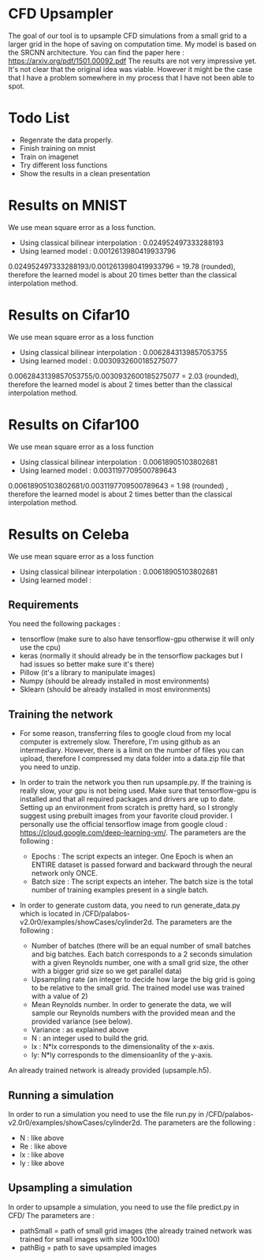 # CFD Upsampler

The goal of our tool is to upsample CFD simulations from a small grid to a larger grid in the hope of saving on computation time. My model is based on the SRCNN architecture. You can find the paper here : 
https://arxiv.org/pdf/1501.00092.pdf
The results are not very impressive yet. It's not clear that the original idea was viable. However it might be the case that I have a problem somewhere in my process that I have not been able to spot. 

# Todo List 

- Regenrate the data properly.
- Finish training on mnist
- Train on imagenet
- Try different loss functions
- Show the results in a clean presentation

# Results on MNIST

We use mean square error as a loss function.
- Using classical bilinear interpolation : 0.024952497333288193
- Using learned model : 0.0012613980419933796

 0.024952497333288193/0.0012613980419933796 = 19.78 (rounded), therefore the learned model is about 20 times better than the classical interpolation method. 

# Results on Cifar10

We use mean square error as a loss function
- Using classical bilinear interpolation : 0.0062843139857053755
- Using learned model : 0.0030932600185275077


0.0062843139857053755/0.0030932600185275077 = 2.03 (rounded), therefore the learned model is about 2 times better than the classical interpolation method. 

# Results on Cifar100

We use mean square error as a loss function
- Using classical bilinear interpolation : 0.00618905103802681
- Using learned model : 0.0031197709500789643


0.00618905103802681/0.0031197709500789643 = 1.98 (rounded) , therefore the learned model is about 2 times better than the classical interpolation method. 

# Results on Celeba

We use mean square error as a loss function
- Using classical bilinear interpolation : 0.00618905103802681
- Using learned model : 


## Requirements

You need the following packages : 
- tensorflow (make sure to also have tensorflow-gpu otherwise it will only use the cpu)
- keras (normally it should already be in the tensorflow packages but I had issues so better make sure it's there)
- Pillow (it's a library to manipulate images)
- Numpy (should be already installed in most environments)
- Sklearn (should be already installed in most environments)

## Training the network

- For some reason, transferring files to google cloud from my local computer is extremely slow. Therefore, I'm using github as an intermediary. However, there is a limit on the number of files you can upload, therefore I compressed my data folder into a data.zip file that you need to unzip. 

- In order to train the network you then run upsample.py. If the training is really slow, your gpu is not being used. Make sure that tensorflow-gpu is installed and that all required packages and drivers are up to date. Setting up an environment from scratch is pretty hard, so I strongly suggest using prebuilt images from your favorite cloud provider. 
I personally use the official tensorflow image from google cloud : https://cloud.google.com/deep-learning-vm/. The parameters are the following : 
	- Epochs : The script expects an integer. One Epoch is when an ENTIRE dataset is passed forward and backward through the neural network only ONCE.
	- Batch size : The script expects an inteher. The batch size is the total number of training examples present in a single batch. 

- In order to generate custom data, you need to run generate_data.py which is located in /CFD/palabos-v2.0r0/examples/showCases/cylinder2d. The parameters are the following :
	- Number of batches (there will be an equal number of small batches and big batches. Each batch corresponds to a 2 seconds simulation with a given Reynolds number, one with a small grid size, the other with a bigger grid size so we get parallel data)
	- Upsampling rate (an integer to decide how large the big grid is going to be relative to the small grid. The trained model use was trained with a value of 2)
	- Mean Reynolds number. In order to generate the data, we will sample our Reynolds numbers with the provided mean and the provided variance (see below).
	- Variance : as explained above
	- N : an integer used to build the grid. 
	- lx : N*lx corresponds to the dimensionality of the x-axis.
	- ly: N*ly corresponds to the dimensioanlity of the y-axis. 

An already trained network is already provided (upsample.h5).

## Running a simulation

In order to run a simulation you need to use the file run.py in /CFD/palabos-v2.0r0/examples/showCases/cylinder2d. The parameters are the following : 

- N : like above
- Re : like above
- lx : like above
- ly : like above

## Upsampling a simulation 

In order to upsample a simulation, you need to use the file predict.py in CFD/ 
The parameters are :
 
- pathSmall = path of small grid images (the already trained network was trained for small images with size 100x100)
- pathBig = path to save upsampled images



